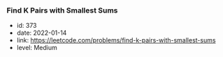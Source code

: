 ### Find K Pairs with Smallest Sums

* id: 373
* date: 2022-01-14
* link: https://leetcode.com/problems/find-k-pairs-with-smallest-sums
* level: Medium
